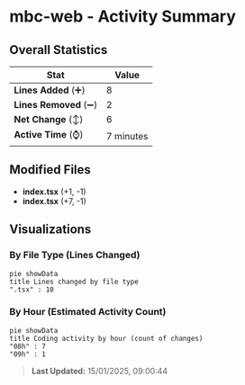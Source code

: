 # mbc-web - Activity Summary 

## Overall Statistics

| Stat                   | Value                                                             |
| ---------------------- | ----------------------------------------------------------------- |
| **Lines Added** (➕)   | 8                                          |
| **Lines Removed** (➖) | 2                                        |
| **Net Change** (↕)    | 6                |
| **Active Time** (⌚)   | 7 minutes |


## Modified Files
- **index.tsx** (+1, -1)
- **index.tsx** (+7, -1)

## Visualizations

### By File Type (Lines Changed)

```mermaid
pie showData
title Lines changed by file type
".tsx" : 10
```

### By Hour (Estimated Activity Count)

```mermaid
pie showData
title Coding activity by hour (count of changes)
"08h" : 7
"09h" : 1
```


> **Last Updated:** 15/01/2025, 09:00:44
